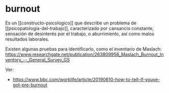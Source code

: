 # burnout
Es un [[constructo-psicologico]] que describe un problema de [[psicopatologia-del-trabajo]], caracterizado por cansancio constante, sensación de desinterés por el trabajo, o aburrimiento, así como malos resultados laborales.

Existen algunas pruebas para identificarlo, como el inventario de Maslach: https://www.researchgate.net/publication/263809956_Maslach_Burnout_Inventory_--_General_Survey_GS

Ver:

- https://www.bbc.com/worklife/article/20190610-how-to-tell-if-youve-got-pre-burnout